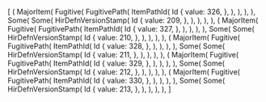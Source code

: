 [
    (
        MajorItem(
            Fugitive(
                FugitivePath(
                    ItemPathId(
                        Id {
                            value: 326,
                        },
                    ),
                ),
            ),
        ),
        Some(
            Some(
                HirDefnVersionStamp(
                    Id {
                        value: 209,
                    },
                ),
            ),
        ),
    ),
    (
        MajorItem(
            Fugitive(
                FugitivePath(
                    ItemPathId(
                        Id {
                            value: 327,
                        },
                    ),
                ),
            ),
        ),
        Some(
            Some(
                HirDefnVersionStamp(
                    Id {
                        value: 210,
                    },
                ),
            ),
        ),
    ),
    (
        MajorItem(
            Fugitive(
                FugitivePath(
                    ItemPathId(
                        Id {
                            value: 328,
                        },
                    ),
                ),
            ),
        ),
        Some(
            Some(
                HirDefnVersionStamp(
                    Id {
                        value: 211,
                    },
                ),
            ),
        ),
    ),
    (
        MajorItem(
            Fugitive(
                FugitivePath(
                    ItemPathId(
                        Id {
                            value: 329,
                        },
                    ),
                ),
            ),
        ),
        Some(
            Some(
                HirDefnVersionStamp(
                    Id {
                        value: 212,
                    },
                ),
            ),
        ),
    ),
    (
        MajorItem(
            Fugitive(
                FugitivePath(
                    ItemPathId(
                        Id {
                            value: 330,
                        },
                    ),
                ),
            ),
        ),
        Some(
            Some(
                HirDefnVersionStamp(
                    Id {
                        value: 213,
                    },
                ),
            ),
        ),
    ),
]